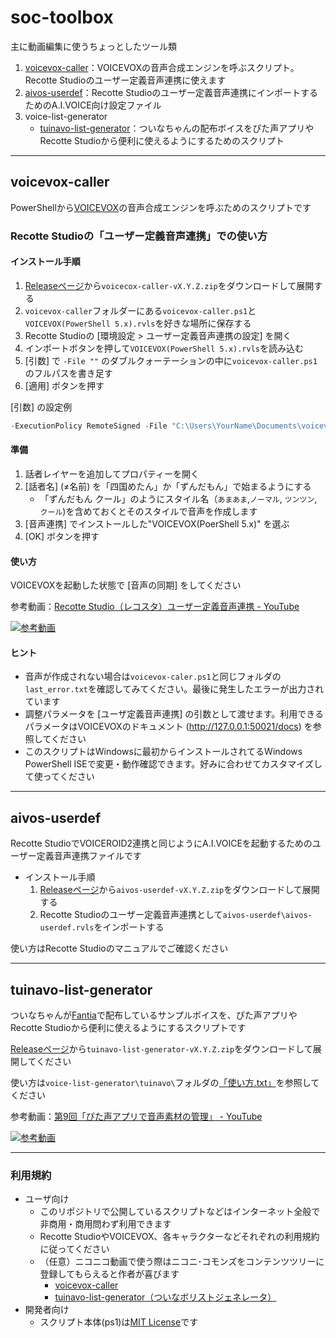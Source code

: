 # soc-toolbox

主に動画編集に使うちょっとしたツール類

1. [voicevox-caller](#voicevox-caller)：VOICEVOXの音声合成エンジンを呼ぶスクリプト。Recotte Studioのユーザー定義音声連携に使えます
1. [aivos-userdef](#aivos-userdef)：Recotte Studioのユーザー定義音声連携にインポートするためのA.I.VOICE向け設定ファイル
1. voice-list-generator
   * [tuinavo-list-generator](#tuinavo-list-generator)：ついなちゃんの配布ボイスをぴた声アプリやRecotte Studioから便利に使えるようにするためのスクリプト

----

## voicevox-caller

PowerShellから[VOICEVOX](https://voicevox.hiroshiba.jp/)の音声合成エンジンを呼ぶためのスクリプトです

### Recotte Studioの「ユーザー定義音声連携」での使い方

#### インストール手順

1. [Releaseページ](https://github.com/so-c/soc-toolbox/releases)から`voicecox-caller-vX.Y.Z.zip`をダウンロードして展開する
1. `voicevox-caller`フォルダーにある`voicevox-caller.ps1`と`VOICEVOX(PowerShell 5.x).rvls`を好きな場所に保存する
1. Recotte Studioの [環境設定 > ユーザー定義音声連携の設定] を開く
1. インポートボタンを押して`VOICEVOX(PowerShell 5.x).rvls`を読み込む
1. [引数] で `-File ""` のダブルクォーテーションの中に`voicevox-caller.ps1`のフルパスを書き足す
1. [適用] ボタンを押す

[引数] の設定例

```ps1
-ExecutionPolicy RemoteSigned -File "C:\Users\YourName\Documents\voicevox-caller\voicevox-caller.ps1" -text "%c" -speaker "%s" -output "%o"`
```

#### 準備

1. 話者レイヤーを追加してプロパティーを開く
1. [話者名] (≠名前) を「四国めたん」か「ずんだもん」で始まるようにする
   * 「ずんだもん クール」のようにスタイル名（`あまあま`,`ノーマル`, `ツンツン`, `クール`)を含めておくとそのスタイルで音声を作成します
1. [音声連携] でインストールした"VOICEVOX(PoerShell 5.x)" を選ぶ
1. [OK] ボタンを押す

#### 使い方

VOICEVOXを起動した状態で [音声の同期] をしてください

参考動画：[Recotte Studio（レコスタ）ユーザー定義音声連携 \- YouTube](https://www.youtube.com/watch?v=N_VCF2ABKA8)

[![参考動画](https://img.youtube.com/vi/N_VCF2ABKA8/0.jpg)](https://www.youtube.com/watch?v=N_VCF2ABKA8)

#### ヒント

* 音声が作成されない場合は`voicevox-caler.ps1`と同じフォルダの`last_error.txt`を確認してみてください。最後に発生したエラーが出力されています
* 調整パラメータを [ユーザ定義音声連携] の引数として渡せます。利用できるパラメータはVOICEVOXのドキュメント (<http://127.0.0.1:50021/docs>) を参照してください
* このスクリプトはWindowsに最初からインストールされてるWindows PowerShell ISEで変更・動作確認できます。好みに合わせてカスタマイズして使ってください

----

## aivos-userdef

Recotte StudioでVOICEROID2連携と同じようにA.I.VOICEを起動するためのユーザー定義音声連携ファイルです

* インストール手順
  1. [Releaseページ](https://github.com/so-c/soc-toolbox/releases)から`aivos-userdef-vX.Y.Z.zip`をダウンロードして展開する
  1. Recotte Studioのユーザー定義音声連携として`aivos-userdef\aivos-userdef.rvls`をインポートする

使い方はRecotte Studioのマニュアルでご確認ください

----

## tuinavo-list-generator

ついなちゃんが[Fantia](https://fantia.jp/fanclubs/326)で配布しているサンプルボイスを、ぴた声アプリやRecotte Studioから便利に使えるようにするスクリプトです

[Releaseページ](https://github.com/so-c/soc-toolbox/releases)から`tuinavo-list-generator-vX.Y.Z.zip`をダウンロードして展開してください

使い方は`voice-list-generator\tuinavo\`フォルダの[「使い方.txt」](https://github.com/so-c/soc-toolbox/blob/main/voice-list-generator/tuinavo/%E4%BD%BF%E3%81%84%E6%96%B9.txt)を参照してください

参考動画：[第9回「ぴた声アプリで音声素材の管理」 \- YouTube](https://www.youtube.com/watch?v=KfCVTM4OaZA)

[![参考動画](https://img.youtube.com/vi/KfCVTM4OaZA/0.jpg)](https://www.youtube.com/watch?v=KfCVTM4OaZA)

----

### 利用規約

* ユーザ向け
  * このリポジトリで公開しているスクリプトなどはインターネット全般で非商用・商用問わず利用できます
  * Recotte StudioやVOICEVOX、各キャラクターなどそれぞれの利用規約に従ってください
  * （任意）ニコニコ動画で使う際はニコニ･コモンズをコンテンツツリーに登録してもらえると作者が喜びます
    * [voicevox\-caller](https://commons.nicovideo.jp/material/nc252957)
    * [tuinavo\-list\-generator（ついなボリストジェネレータ）](https://commons.nicovideo.jp/material/nc254607)
* 開発者向け
  * スクリプト本体(ps1)は[MIT License](https://github.com/so-c/soc-toolbox/blob/main/LICENSE)です
